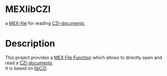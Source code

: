 # MEXlibCZI

a [MEX-file](https://www.mathworks.com/help/matlab/call-mex-file-functions.html) for reading [CZI-documents](https://www.zeiss.com/microscopy/int/products/microscope-software/zen/czi.html)

# Description

This project provides a [MEX File Function](https://www.mathworks.com/help/matlab/call-mex-file-functions.html) which allows to
directly open and read a [CZI-documents](https://www.zeiss.com/microscopy/int/products/microscope-software/zen/czi.html).  
It is based on [libCZI](https://github.com/ptahmose/libCZI).
